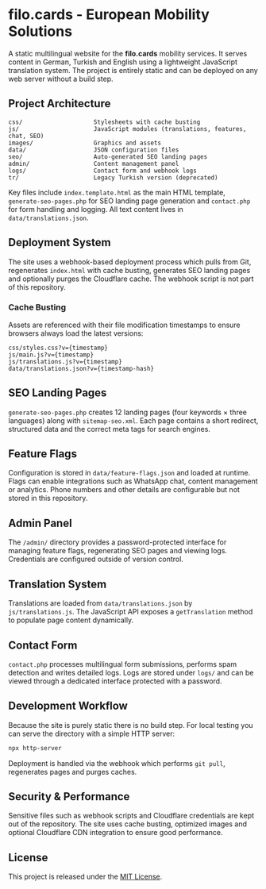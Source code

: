 # filo.cards - European Mobility Solutions

A static multilingual website for the **filo.cards** mobility services. It serves content in German, Turkish and English using a lightweight JavaScript translation system. The project is entirely static and can be deployed on any web server without a build step.

## Project Architecture

```
css/                    Stylesheets with cache busting
js/                     JavaScript modules (translations, features, chat, SEO)
images/                 Graphics and assets
data/                   JSON configuration files
seo/                    Auto-generated SEO landing pages
admin/                  Content management panel
logs/                   Contact form and webhook logs
tr/                     Legacy Turkish version (deprecated)
```

Key files include `index.template.html` as the main HTML template, `generate-seo-pages.php` for SEO landing page generation and `contact.php` for form handling and logging. All text content lives in `data/translations.json`.

## Deployment System

The site uses a webhook-based deployment process which pulls from Git, regenerates `index.html` with cache busting, generates SEO landing pages and optionally purges the Cloudflare cache. The webhook script is not part of this repository.

### Cache Busting

Assets are referenced with their file modification timestamps to ensure browsers always load the latest versions:

```
css/styles.css?v={timestamp}
js/main.js?v={timestamp}
js/translations.js?v={timestamp}
data/translations.json?v={timestamp-hash}
```

## SEO Landing Pages

`generate-seo-pages.php` creates 12 landing pages (four keywords × three languages) along with `sitemap-seo.xml`. Each page contains a short redirect, structured data and the correct meta tags for search engines.

## Feature Flags

Configuration is stored in `data/feature-flags.json` and loaded at runtime. Flags can enable integrations such as WhatsApp chat, content management or analytics. Phone numbers and other details are configurable but not stored in this repository.

## Admin Panel

The `/admin/` directory provides a password-protected interface for managing feature flags, regenerating SEO pages and viewing logs. Credentials are configured outside of version control.

## Translation System

Translations are loaded from `data/translations.json` by `js/translations.js`. The JavaScript API exposes a `getTranslation` method to populate page content dynamically.

## Contact Form

`contact.php` processes multilingual form submissions, performs spam detection and writes detailed logs. Logs are stored under `logs/` and can be viewed through a dedicated interface protected with a password.

## Development Workflow

Because the site is purely static there is no build step. For local testing you can serve the directory with a simple HTTP server:

```bash
npx http-server
```

Deployment is handled via the webhook which performs `git pull`, regenerates pages and purges caches.

## Security & Performance

Sensitive files such as webhook scripts and Cloudflare credentials are kept out of the repository. The site uses cache busting, optimized images and optional Cloudflare CDN integration to ensure good performance.

## License

This project is released under the [MIT License](LICENSE).
